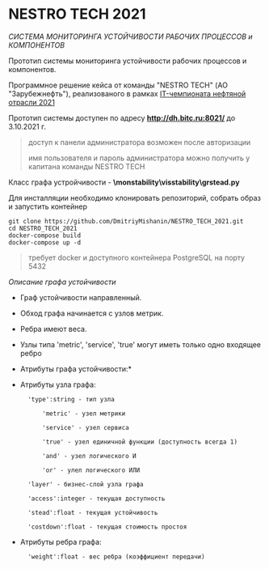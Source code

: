 # NESTRO TECH 2021
*СИСТЕМА МОНИТОРИНГА УСТОЙЧИВОСТИ РАБОЧИХ ПРОЦЕССОВ и КОМПОНЕНТОВ*

Прототип системы мониторинга устойчивости рабочих процессов и компонентов.

Программное решение кейса от команды "NESTRO TECH" (АО "Зарубежнефть"), реализованого в рамках [IT-чемпионата нефтяной отрасли 2021](https://it-oilchamp.ru/)

Прототип системы доступен по адресу **http://dh.bitc.ru:8021/** до 3.10.2021 г.
>  доступ к панели администратора возможен после авторизации
>
> имя пользователя и пароль администратора можно получить у капитана команды NESTRO TECH

Класс графа устройчивости - **\monstability\visstability\grstead.py**

Для инсталляции необходимо клонировать репозиторий, собрать образ и запустить контейнер
```
git clone https://github.com/DmitriyMishanin/NESTRO_TECH_2021.git
cd NESTRO_TECH_2021
docker-compose build
docker-compose up -d
```
> требует docker и доступного контейнера PostgreSQL на порту 5432

*Описание графа устойчивости*

* Граф устойчивости направленный.
* Обход графа начинается с узлов метрик.
* Ребра имеют веса.
* Узлы типа 'metric', 'service', 'true' могут иметь только одно входящее ребро

* Атрибуты графа устойчивости:*
* Атрибуты узла графа:

        'type':string - тип узла

            'metric' - узел метрики
            
            'service' - узел сервиса
            
            'true' - узел единичной функции (доступность всегда 1)
            
            'and' - узел логического И
            
            'or' - улел логического ИЛИ
            
        'layer' - бизнес-слой узла графа
         
        'access':integer - текущая доступность
        
        'stead':float - текущая устойчивость
        
        'costdown':float - текущая стоимость простоя        

* Атрибуты ребра графа:

        'weight':float - вес ребра (коэффициент передачи)
    
